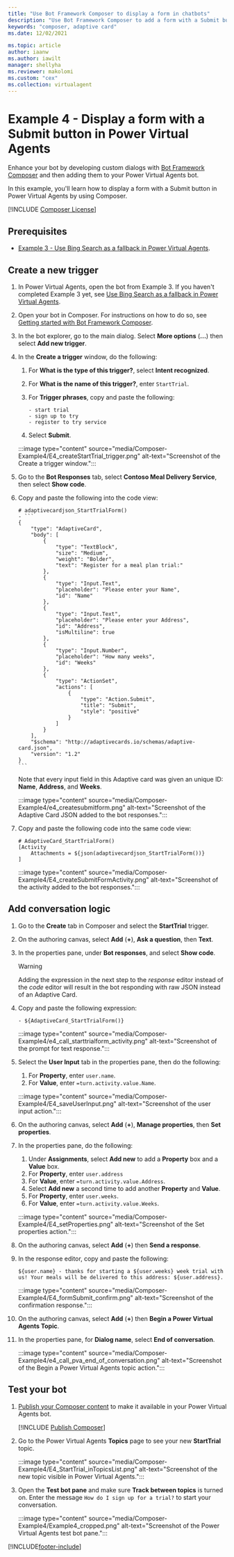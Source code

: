 ```yaml
---
title: "Use Bot Framework Composer to display a form in chatbots"
description: "Use Bot Framework Composer to add a form with a Submit button to your Power Virtual Agents chatbot."
keywords: "composer, adaptive card"
ms.date: 12/02/2021

ms.topic: article
author: iaanw
ms.author: iawilt
manager: shellyha
ms.reviewer: makolomi
ms.custom: "cex"
ms.collection: virtualagent
---
```


# Example 4 - Display a form with a Submit button in Power Virtual Agents

Enhance your bot by developing custom dialogs with [Bot Framework Composer](/composer/) and then adding them to your Power Virtual Agents bot.

In this example, you'll learn how to display a form with a Submit button in Power Virtual Agents by using Composer.

[!INCLUDE [Composer License](includes/composer-license.md)]

## Prerequisites

- [Example 3 - Use Bing Search as a fallback in Power Virtual Agents](advanced-bot-framework-composer-example3.md).

## Create a new trigger

1. In Power Virtual Agents, open the bot from Example 3. If you haven't completed Example 3 yet, see [Use Bing Search as a fallback in Power Virtual Agents](advanced-bot-framework-composer-example3.md).

1. Open your bot in Composer. For instructions on how to do so, see [Getting started with Bot Framework Composer](advanced-bot-framework-composer-fundamentals.md#open-your-bot-in-composer).

1. In the bot explorer, go to the main dialog. Select **More options** (**...**) then select **Add new trigger**.

1. In the **Create a trigger** window, do the following:

    1. For **What is the type of this trigger?**, select **Intent recognized**.
    1. For **What is the name of this trigger?**, enter `StartTrial`.
    1. For **Trigger phrases**, copy and paste the following:

        ```lu
        - start trial
        - sign up to try
        - register to try service
        ```

    1. Select **Submit**.

    :::image type="content" source="media/Composer-Example4/E4_createStartTrial_trigger.png" alt-text="Screenshot of the Create a trigger window.":::

1. Go to the **Bot Responses** tab, select **Contoso Meal Delivery Service**, then select **Show code**.

1. Copy and paste the following into the code view:

    ````lg
    # adaptivecardjson_StartTrialForm()
    - ```
    {
        "type": "AdaptiveCard",
        "body": [
            {
                "type": "TextBlock",
                "size": "Medium",
                "weight": "Bolder",
                "text": "Register for a meal plan trial:"
            },
            {
                "type": "Input.Text",
                "placeholder": "Please enter your Name",
                "id": "Name"
            },
            {
                "type": "Input.Text",
                "placeholder": "Please enter your Address",
                "id": "Address",
                "isMultiline": true
            },
            {
                "type": "Input.Number",
                "placeholder": "How many weeks",
                "id": "Weeks"
            },
            {
                "type": "ActionSet",
                "actions": [
                    {
                        "type": "Action.Submit",
                        "title": "Submit",
                        "style": "positive"
                    }
                ]
            }
        ],
        "$schema": "http://adaptivecards.io/schemas/adaptive-card.json",
        "version": "1.2"
    }
    ```
    ````

    Note that every input field in this Adaptive card was given an unique ID: **Name**, **Address**, and **Weeks**.

    :::image type="content" source="media/Composer-Example4/e4_createsubmitform.png" alt-text="Screenshot of the Adaptive Card JSON added to the bot responses.":::

1. Copy and paste the following code into the same code view:

    ````lg
    # AdaptiveCard_StartTrialForm()
    [Activity
        Attachments = ${json(adaptivecardjson_StartTrialForm())}
    ]
    ````

    :::image type="content" source="media/Composer-Example4/E4_createSubmitFormActivity.png" alt-text="Screenshot of the activity added to the bot responses.":::

## Add conversation logic

1. Go to the **Create** tab in Composer and select the **StartTrial** trigger.

1. On the authoring canvas, select **Add** (**+**), **Ask a question**, then **Text**.

1. In the properties pane, under **Bot responses**, and select **Show code**.

    > [!WARNING]
    > Adding the expression in the next step to the _response_ editor instead of the _code_ editor will result in the bot responding with raw JSON instead of an Adaptive Card.

1. Copy and paste the following expression:

    ```lg
    - ${AdaptiveCard_StartTrialForm()}
    ```

    :::image type="content" source="media/Composer-Example4/e4_call_starttrialform_activity.png" alt-text="Screenshot of the prompt for text response.":::

1. Select the **User Input** tab in the properties pane, then do the following:

    1. For **Property**, enter `user.name`.
    1. For **Value**, enter `=turn.activity.value.Name`.

    :::image type="content" source="media/Composer-Example4/E4_saveUserInput.png" alt-text="Screenshot of the user input action.":::

1. On the authoring canvas, select **Add** (**+**), **Manage properties**, then **Set properties**.

1. In the properties pane, do the following:

    1. Under **Assignments**, select **Add new** to add a **Property** box and a **Value** box.
    1. For **Property**, enter `user.address`
    1. For **Value**, enter `=turn.activity.value.Address`.
    1. Select **Add new** a second time to add another **Property** and **Value**.
    1. For **Property**, enter `user.weeks`.
    1. For **Value**, enter `=turn.activity.value.Weeks`.

    :::image type="content" source="media/Composer-Example4/E4_setProperties.png" alt-text="Screenshot of the Set properties action.":::

1. On the authoring canvas, select **Add** (**+**) then **Send a response**.

1. In the response editor, copy and paste the following:

    ```lg
    ${user.name} - thanks for starting a ${user.weeks} week trial with us! Your meals will be delivered to this address: ${user.address}.
    ```

    :::image type="content" source="media/Composer-Example4/E4_formSubmit_confirm.png" alt-text="Screenshot of the confirmation response.":::

1. On the authoring canvas, select **Add** (**+**) then **Begin a Power Virtual Agents Topic**.

1. In the properties pane, for **Dialog name**, select **End of conversation**.

    :::image type="content" source="media/Composer-Example4/e4_call_pva_end_of_conversation.png" alt-text="Screenshot of the Begin a Power Virtual Agents topic action.":::

## Test your bot

1. [Publish your Composer content](advanced-bot-framework-composer-fundamentals.md#test-composer-content-within-power-virtual-agents) to make it available in your Power Virtual Agents bot.

    [!INCLUDE [Publish Composer](includes/composer-publish-note.md)]

1. Go to the Power Virtual Agents **Topics** page to see your new **StartTrial** topic.

    :::image type="content" source="media/Composer-Example4/E4_StartTrial_inTopicsList.png" alt-text="Screenshot of the new topic visible in Power Virtual Agents.":::

1. Open the **Test bot pane** and make sure **Track between topics** is turned on. Enter the message `How do I sign up for a trial?` to start your conversation.

    :::image type="content" source="media/Composer-Example4/Example4_cropped.png" alt-text="Screenshot of the Power Virtual Agents test bot pane.":::

[!INCLUDE[footer-include](includes/footer-banner.md)]

